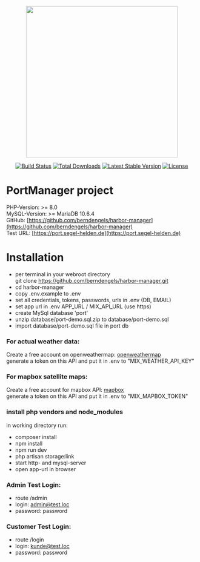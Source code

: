 <p align="center"><a href="https://laravel.com" target="_blank"><img src="https://raw.githubusercontent.com/laravel/art/master/logo-lockup/5%20SVG/2%20CMYK/1%20Full%20Color/laravel-logolockup-cmyk-red.svg" width="400"></a></p>

<p align="center">
<a href="https://travis-ci.org/laravel/framework"><img src="https://travis-ci.org/laravel/framework.svg" alt="Build Status"></a>
<a href="https://packagist.org/packages/laravel/framework"><img src="https://img.shields.io/packagist/dt/laravel/framework" alt="Total Downloads"></a>
<a href="https://packagist.org/packages/laravel/framework"><img src="https://img.shields.io/packagist/v/laravel/framework" alt="Latest Stable Version"></a>
<a href="https://packagist.org/packages/laravel/framework"><img src="https://img.shields.io/packagist/l/laravel/framework" alt="License"></a>
</p>

# PortManager project
PHP-Version: >= 8.0\
MySQL-Version: >= MariaDB 10.6.4\
GitHub: [https://github.com/berndengels/harbor-manager](https://github.com/berndengels/harbor-manager)  
Test URL: [https://port.segel-helden.de](https://port.segel-helden.de)

# Installation
- per terminal in your webroot directory  
git clone https://github.com/berndengels/harbor-manager.git  
- cd harbor-manager
- copy .env.example to .env  
- set all credentials, tokens, passwords, urls in .env (DB, EMAIL)
- set app url in .env APP_URL / MIX_API_URL (use https)
- create MySql database 'port'
- unzip database/port-demo.sql.zip to database/port-demo.sql 
- import database/port-demo.sql file in port db

### For actual weather data:
Create a free account on openweathermap: [openweathermap](https://home.openweathermap.org/users/sign_up)\
generate a token on this API and put it in .env to "MIX_WEATHER_API_KEY"

### For mapbox satellite maps:
Create a free account for mapbox API: [mapbox](https://account.mapbox.com/auth/signup/)\
generate a token on this API and put it in .env to "MIX_MAPBOX_TOKEN"

### install php vendors and node_modules
in working directory run:
- composer install
- npm install
- npm run dev
- php artisan storage:link
- start http- and mysql-server
- open app-url in browser

### Admin Test Login:
  - route /admin
  - login: admin@test.loc
  - password: password

### Customer Test Login:
- route /login
- login: kunde@test.loc
- password: password
